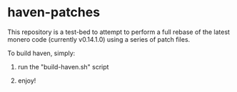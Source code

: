 # haven-patches

This repository is a test-bed to attempt to perform a full rebase of the latest monero code
(currently v0.14.1.0) using a series of patch files.

To build haven, simply:

1. run the "build-haven.sh" script

2. enjoy!
